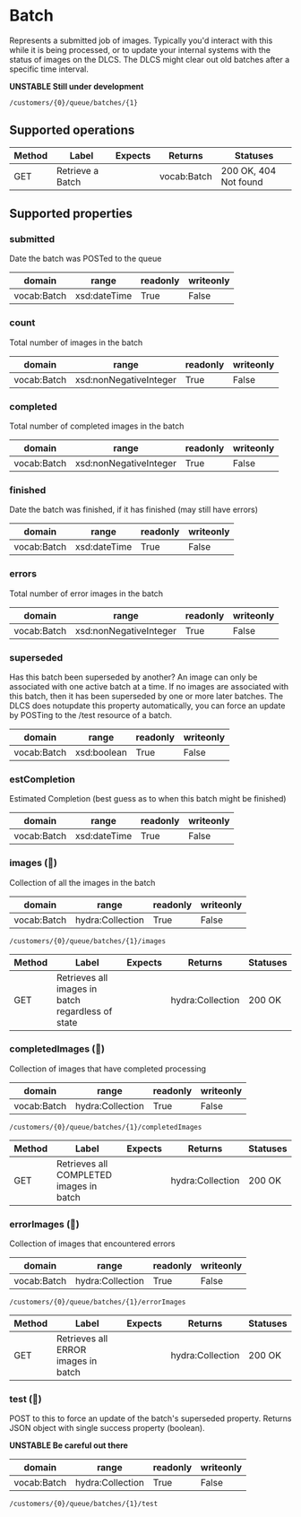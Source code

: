 
# Batch

Represents a submitted job of images. Typically you'd interact with this while it is being processed, or to update your internal systems with the status of images on the DLCS. The DLCS might clear out old batches after a specific time interval.

**UNSTABLE Still under development**


```
/customers/{0}/queue/batches/{1}
```


## Supported operations


|Method|Label|Expects|Returns|Statuses|
|--|--|--|--|--|
|GET|Retrieve a Batch| |vocab:Batch|200 OK, 404 Not found|


## Supported properties


### submitted

Date the batch was POSTed to the queue


|domain|range|readonly|writeonly|
|--|--|--|--|
|vocab:Batch|xsd:dateTime|True|False|


### count

Total number of images in the batch


|domain|range|readonly|writeonly|
|--|--|--|--|
|vocab:Batch|xsd:nonNegativeInteger|True|False|


### completed

Total number of completed images in the batch


|domain|range|readonly|writeonly|
|--|--|--|--|
|vocab:Batch|xsd:nonNegativeInteger|True|False|


### finished

Date the batch was finished, if it has finished (may still have errors)


|domain|range|readonly|writeonly|
|--|--|--|--|
|vocab:Batch|xsd:dateTime|True|False|


### errors

Total number of error images in the batch


|domain|range|readonly|writeonly|
|--|--|--|--|
|vocab:Batch|xsd:nonNegativeInteger|True|False|


### superseded

Has this batch been superseded by another? An image can only be associated with one active batch at a time. If no images are associated with this batch, then it has been superseded by one or more later batches. The DLCS does notupdate this property automatically, you can force an update by POSTing to the /test resource of a batch.


|domain|range|readonly|writeonly|
|--|--|--|--|
|vocab:Batch|xsd:boolean|True|False|


### estCompletion

Estimated Completion (best guess as to when this batch might be finished)


|domain|range|readonly|writeonly|
|--|--|--|--|
|vocab:Batch|xsd:dateTime|True|False|


### images (🔗)

Collection of all the images in the batch


|domain|range|readonly|writeonly|
|--|--|--|--|
|vocab:Batch|hydra:Collection|True|False|


```
/customers/{0}/queue/batches/{1}/images
```


|Method|Label|Expects|Returns|Statuses|
|--|--|--|--|--|
|GET|Retrieves all images in batch regardless of state| |hydra:Collection|200 OK|


### completedImages (🔗)

Collection of images that have completed processing


|domain|range|readonly|writeonly|
|--|--|--|--|
|vocab:Batch|hydra:Collection|True|False|


```
/customers/{0}/queue/batches/{1}/completedImages
```


|Method|Label|Expects|Returns|Statuses|
|--|--|--|--|--|
|GET|Retrieves all COMPLETED images in batch| |hydra:Collection|200 OK|


### errorImages (🔗)

Collection of images that encountered errors


|domain|range|readonly|writeonly|
|--|--|--|--|
|vocab:Batch|hydra:Collection|True|False|


```
/customers/{0}/queue/batches/{1}/errorImages
```


|Method|Label|Expects|Returns|Statuses|
|--|--|--|--|--|
|GET|Retrieves all ERROR images in batch| |hydra:Collection|200 OK|


### test (🔗)

POST to this to force an update of the batch's superseded property. Returns JSON object with single success property (boolean). 

**UNSTABLE Be careful out there**


|domain|range|readonly|writeonly|
|--|--|--|--|
|vocab:Batch|hydra:Collection|True|False|


```
/customers/{0}/queue/batches/{1}/test
```

